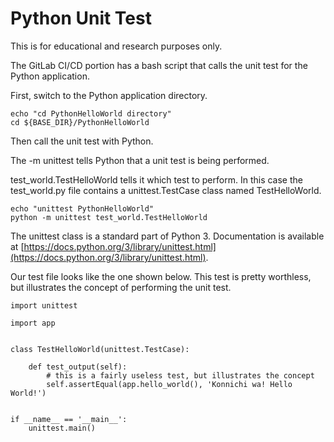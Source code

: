 # Python Unit Test

This is for educational and research purposes only. 

The GitLab CI/CD portion has a bash script that calls the unit test for the Python application.

First, switch to the Python application directory.

```
echo "cd PythonHelloWorld directory"
cd ${BASE_DIR}/PythonHelloWorld
```

Then call the unit test  with Python.

The -m unittest tells Python that a unit test is being performed.

test_world.TestHelloWorld tells it which test to perform. In this case the test_world.py file contains a unittest.TestCase class named TestHelloWorld.

```
echo "unittest PythonHelloWorld"
python -m unittest test_world.TestHelloWorld
```

The unittest class is a standard part of Python 3. Documentation is available at [https://docs.python.org/3/library/unittest.html](https://docs.python.org/3/library/unittest.html).

Our test file looks like the one shown below. This test is pretty worthless, but illustrates the concept of performing the unit test.

```
import unittest

import app


class TestHelloWorld(unittest.TestCase):

    def test_output(self):
        # this is a fairly useless test, but illustrates the concept
        self.assertEqual(app.hello_world(), 'Konnichi wa! Hello World!')


if __name__ == '__main__':
    unittest.main()
```

